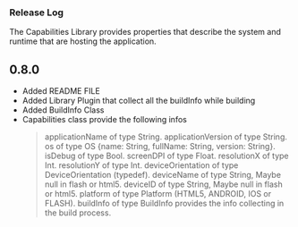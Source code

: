 ### Release Log

The Capabilities Library provides properties that describe the system and runtime that are hosting the application.

0.8.0
----------------------------------------------
* Added README FILE
* Added Library Plugin that collect all the buildInfo while building
* Added BuildInfo Class
* Capabilities class provide the following infos
    > applicationName of type String.
	> applicationVersion of type String.
	> os of type OS {name: String, fullName: String, version: String}.
	> isDebug of type Bool.
	> screenDPI of type Float.
	> resolutionX of type Int.
	> resolutionY of type Int.
	> deviceOrientation of type DeviceOrientation (typedef).
	> deviceName of type String, Maybe null in flash or html5.
	> deviceID of type String, Maybe null in flash or html5.
	> platform of type Platform (HTML5, ANDROID, IOS or FLASH).
	> buildInfo of type BuildInfo provides the info collecting in the build process.